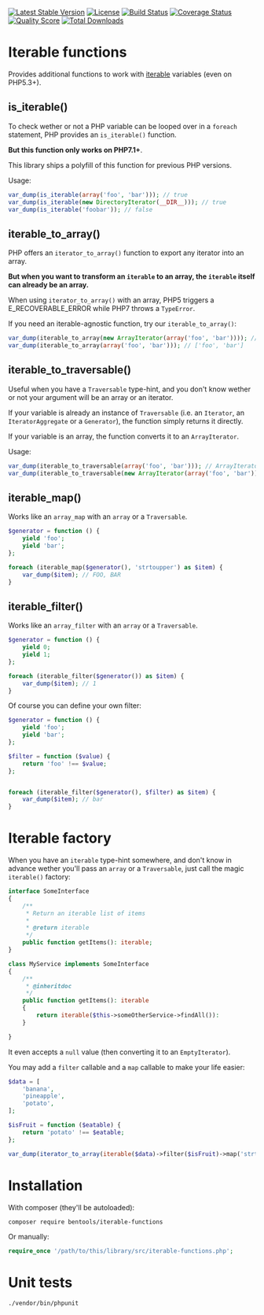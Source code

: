 [![Latest Stable Version](https://poser.pugx.org/bentools/iterable-functions/v/stable)](https://packagist.org/packages/bentools/iterable-functions)
[![License](https://poser.pugx.org/bentools/iterable-functions/license)](https://packagist.org/packages/bentools/iterable-functions)
[![Build Status](https://img.shields.io/travis/bpolaszek/php-iterable-functions/master.svg?style=flat-square)](https://travis-ci.org/bpolaszek/php-iterable-functions)
[![Coverage Status](https://coveralls.io/repos/github/bpolaszek/php-iterable-functions/badge.svg?branch=master)](https://coveralls.io/github/bpolaszek/php-iterable-functions?branch=master)
[![Quality Score](https://img.shields.io/scrutinizer/g/bpolaszek/php-iterable-functions.svg?style=flat-square)](https://scrutinizer-ci.com/g/bpolaszek/php-iterable-functions)
[![Total Downloads](https://poser.pugx.org/bentools/iterable-functions/downloads)](https://packagist.org/packages/bentools/iterable-functions)

Iterable functions
==================

Provides additional functions to work with [iterable](https://wiki.php.net/rfc/iterable) variables (even on PHP5.3+).

is_iterable()
-------------
To check wether or not a PHP variable can be looped over in a `foreach` statement, PHP provides an `is_iterable()` function.

**But this function only works on PHP7.1+**.

This library ships a polyfill of this function for previous PHP versions.

Usage:
```php
var_dump(is_iterable(array('foo', 'bar'))); // true
var_dump(is_iterable(new DirectoryIterator(__DIR__))); // true
var_dump(is_iterable('foobar')); // false
```

iterable_to_array()
-------------------

PHP offers an `iterator_to_array()` function to export any iterator into an array.

**But when you want to transform an `iterable` to an array, the `iterable` itself can already be an array.**

When using `iterator_to_array()` with an array, PHP5 triggers a E_RECOVERABLE_ERROR while PHP7 throws a `TypeError`.

If you need an iterable-agnostic function, try our `iterable_to_array()`:

```php
var_dump(iterable_to_array(new ArrayIterator(array('foo', 'bar')))); // ['foo', 'bar']
var_dump(iterable_to_array(array('foo', 'bar'))); // ['foo', 'bar']
```

iterable_to_traversable()
-------------------------
Useful when you have a `Traversable` type-hint, and you don't know wether or not your argument will be an array or an iterator.

If your variable is already an instance of `Traversable` (i.e. an `Iterator`, an `IteratorAggregate` or a `Generator`), the function simply returns it directly.

If your variable is an array, the function converts it to an `ArrayIterator`.

Usage:
```php
var_dump(iterable_to_traversable(array('foo', 'bar'))); // ArrayIterator(array('foo', 'bar'))
var_dump(iterable_to_traversable(new ArrayIterator(array('foo', 'bar')))); // ArrayIterator(array('foo', 'bar'))
```


iterable_map()
--------------

Works like an `array_map` with an `array` or a `Traversable`.

```php
$generator = function () {
    yield 'foo';
    yield 'bar';
};

foreach (iterable_map($generator(), 'strtoupper') as $item) {
    var_dump($item); // FOO, BAR
}
```

iterable_filter()
--------------

Works like an `array_filter` with an `array` or a `Traversable`.

```php
$generator = function () {
    yield 0;
    yield 1;
};

foreach (iterable_filter($generator()) as $item) {
    var_dump($item); // 1
}
```

Of course you can define your own filter:
```php
$generator = function () {
    yield 'foo';
    yield 'bar';
};

$filter = function ($value) {
    return 'foo' !== $value;
};


foreach (iterable_filter($generator(), $filter) as $item) {
    var_dump($item); // bar
}
```


Iterable factory
================

When you have an `iterable` type-hint somewhere, and don't know in advance wether you'll pass an `array` or a `Traversable`, just call the magic `iterable()` factory:

```php
interface SomeInterface
{
    /**
     * Return an iterable list of items
     *
     * @return iterable
     */
    public function getItems(): iterable;
}

class MyService implements SomeInterface
{
    /**
     * @inheritdoc
     */
    public function getItems(): iterable
    {
        return iterable($this->someOtherService->findAll()):
    }

}
```

It even accepts a `null` value (then converting it to an `EmptyIterator`).

You may add a `filter` callable and a `map` callable to make your life easier:

```php
$data = [
    'banana',
    'pineapple',
    'potato',
];

$isFruit = function ($eatable) {
    return 'potato' !== $eatable;
};

var_dump(iterator_to_array(iterable($data)->filter($isFruit)->map('strtoupper'))); // ['banana', 'pineapple']
```

Installation
============

With composer (they'll be autoloaded):
```
composer require bentools/iterable-functions
```

Or manually:
```php
require_once '/path/to/this/library/src/iterable-functions.php';
```

Unit tests
==========
```
./vendor/bin/phpunit
```
